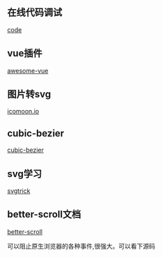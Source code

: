 
在线代码调试
------------
[code](https://codesandbox.io/s/vue)


vue插件
------------
[awesome-vue](https://github.com/vuejs/awesome-vue)


图片转svg
------------
[icomoon.io](https://icomoon.io/)

cubic-bezier
------------
[cubic-bezier](http://cubic-bezier.com/#.17,.67,.83,.67)

svg学习
------------
[svgtrick](http://svgtrick.com/)

better-scroll文档
------------
[better-scroll](https://ustbhuangyi.github.io/better-scroll/doc/zh-hans/options.html#preventdefaultexception)

可以阻止原生浏览器的各种事件,很强大。可以看下源码


